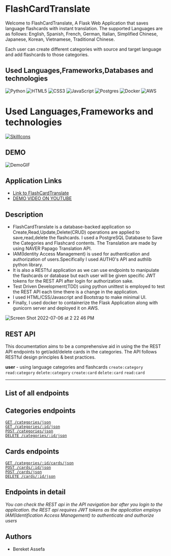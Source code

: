 # FlashCardTranslate

Welcome to FlashCardTranslate, A Flask Web Application that saves language flashcards with instant translation. The supported Languages are as follows: English, Spanish, French, German, Italian, Simplified Chinese, Japanese, Korean, Vietnamese, Traditional Chinese.

Each user can create different categories with source and target language and add flashcards to those categories.

## Used Languages,Frameworks,Databases and technologies
![Python](https://img.shields.io/badge/python-3670A0?style=for-the-badge&logo=python&logoColor=ffdd54)
![HTML5](https://img.shields.io/badge/html5-%23E34F26.svg?style=for-the-badge&logo=html5&logoColor=white)
![CSS3](https://img.shields.io/badge/css3-%231572B6.svg?style=for-the-badge&logo=css3&logoColor=white)
![JavaScript](https://img.shields.io/badge/javascript-%23323330.svg?style=for-the-badge&logo=javascript&logoColor=%23F7DF1E)
![Postgres](https://img.shields.io/badge/postgres-%23316192.svg?style=for-the-badge&logo=postgresql&logoColor=white)
![Docker](https://img.shields.io/badge/docker-%230db7ed.svg?style=for-the-badge&logo=docker&logoColor=white)
![AWS](https://img.shields.io/badge/AWS-%23FF9900.svg?style=for-the-badge&logo=amazon-aws&logoColor=white)

# Used Languages,Frameworks and technologies
[![SkillIcons](https://skillicons.dev/icons?i=py,js,html,css,docker,aws)](https://skillicons.dev)<br/>


## DEMO
![DemoGIF](./FlashCardTranslate.gif)

## Application Links

- [Link to FlashCardTranslate](https://rabberdabber.dpgon835n9iag.ap-northeast-2.cs.amazonlightsail.com/) 
- [DEMO VIDEO ON YOUTUBE](https://www.youtube.com/watch?v=5PazVSe5JI8&t=4s&ab_channel=bereketsiyum)

## Description
- FlashCardTranslate is a database-backed application so Create,Read,Update,Delete(CRUD) operations are applied to save,read,delete the flashcards. I used a PostgreSQL Database to Save the Categories and Flashcard contents. The Translation are made by using NAVER Papago Translation API.
- IAM(Identity Access Management) is used for authentication and authorization of users.Specifically I used AUTH0's API and authlib python library. 
- It is also a RESTful application as we can use endpoints to manipulate the flashcards or database but each user will be given specific JWT tokens for the REST API after login for authorization sake. 
- Test Driven Development(TDD) using python unittest is employed to test the REST API each time there is a change in the application. 
- I used HTML/CSS/Javascript and Bootstrap to make minimal UI.
- Finally, I used docker to containerize the Flask Application along with gunicorn server and deployed it on AWS.

![Screen Shot 2022-07-06 at 2 22 46 PM](https://user-images.githubusercontent.com/60803336/177474975-d9ea3ffe-d600-430b-bda8-82aa629504dc.png)


## REST API

This documentation aims to be a comprehensive aid in using the the REST API endpoints to get/add/delete cards in the categories. The API follows RESTful design principles & best practices.


**user** - using language categories and flashcards
`create:category`
`read:category`
`delete:category`
`create:card`
`delete:card`
`read:card`

---

## List of all endpoints

## Categories endpoints
[`GET /categories/json`](#get-categories)  
[`GET /categories/:id/json`](#get-categoriesid)  
[`POST /categories/json`](#post-categories)   
[`DELETE /categories/:id/json`](#delete-categoriesid)

## Cards endpoints
[`GET /categories/:id/cards/json`](#get-categoriesidcards)  
[`POST /cards/:id/json`](#post-cardsid)   
[`POST /cards/json`](#post-cards)   
[`DELETE /cards/:id/json`](#delete-cardsid) 

## Endpoints in detail

*You can check the REST api in the API navigation bar after you login to the application. the REST api requires JWT tokens as the application employs IAM(Identification Access Management) to authenticate and authorize users*


## Authors

+ Bereket Assefa

